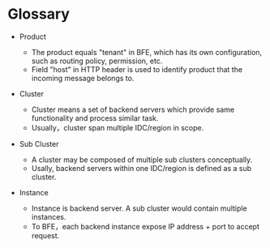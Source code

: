 # Glossary

- Product
    - The product equals "tenant" in BFE, which has its own configuration, such as routing policy, permission, etc.
    - Field "host" in HTTP header is used to identify product that the incoming message belongs to.

- Cluster
    - Cluster means a set of backend servers which provide same functionality and process similar task.
    - Usually，cluster span multiple IDC/region in scope.

- Sub Cluster
    - A cluster may be composed of multiple sub clusters conceptually.
    - Usally, backend servers within one IDC/region is defined as a sub cluster.

- Instance
    - Instance is backend server. A sub cluster would contain multiple instances.
    - To BFE，each backend instance expose IP address + port to accept request.


